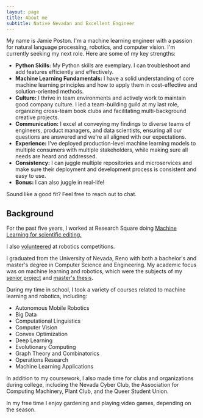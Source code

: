 ```yaml
---
layout: page
title: About me
subtitle: Native Nevadan and Excellent Engineer
---
```


My name is Jamie Poston. I'm a machine learning engineer with a passion for natural language processing, robotics, and computer vision. I'm currently seeking my next role. Here are some of my key strengths:

- **Python Skills:** My Python skills are exemplary. I can troubleshoot and add features efficiently and effectively.
- **Machine Learning Fundamentals:** I have a solid understanding of core machine learning principles and how to apply them in cost-effective and solution-oriented methods.
- **Culture:** I thrive in team environments and actively work to maintain good company culture. I led a team-building guild at my last role, organizing cross-team book clubs and facilitating multi-background creative projects.
- **Communication:** I excel at conveying my findings to diverse teams of engineers, product managers, and data scientists, ensuring all our questions are answered and we're all aligned with our expectations.
- **Experience:** I've deployed production-level machine learning models to multiple consumers with multiple stakeholders, while making sure all needs are heard and addressed.
- **Consistency:** I can juggle multiple repositories and microservices and make sure their deployment and development process is consistent and easy to use.
- **Bonus:** I can also juggle in real-life!

Sound like a good fit? Feel free to reach out to chat.

## Background

For the past five years, I worked at Research Square doing [Machine Learning for scientific editing.](jamieposton.github.io/2025-04-01-Natural-Language-Processing-At-Research-Square/)

I also [volunteered](jamieposton.github.io/2025-04-01-volunteering-with-FIRST/) at robotics competitions.

I graduated from the University of Nevada, Reno with both a bachelor's and master's degree in Computer Science and Engineering. My academic focus was on machine learning and robotics, which were the subjects of my [senior project](jamieposton.github.io/imwalkinghere) and [master's thesis](jamieposton.github.io/mastersthesis).

During my time in school, I took a variety of courses related to machine learning and robotics, including:

- Autonomous Mobile Robotics
- Big Data
- Computational Linguistics
- Computer Vision
- Convex Optimization
- Deep Learning
- Evolutionary Computing
- Graph Theory and Combinatorics
- Operations Research
- Machine Learning Applications

In addition to my coursework, I also made time for clubs and organizations during college, including the Nevada Cyber Club, the Association for Computing Machinery, Plant Club, and the Queer Student Union.

In my free time I enjoy gardening and playing video games, depending on the season.
